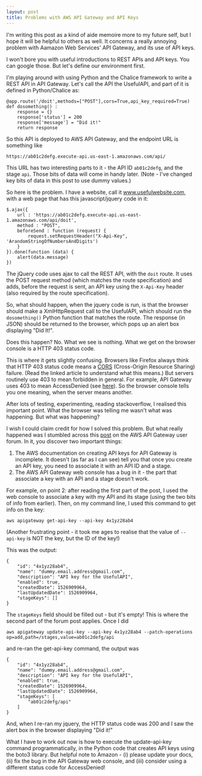 ```yaml
---
layout: post
title: Problems with AWS API Gateway and API Keys
---
```


I'm writing this post as a kind of aide memoire more to my future self, but I hope it will be helpful to others as well.  It concerns a really annoying problem with Aamazon Web Services' API Gateway, and its use of API keys.

I won't bore you with useful introductions to REST APIs and API keys.  You can google those.  But let's define our environment first.

I'm playing around with using Python and the Chalice framework to write a REST API in API Gateway.  Let's call the API the UsefulAPI, and part of it is defined in Python/Chalice as:

    @app.route('/doit',methods=["POST"],cors=True,api_key_required=True)
    def dosomething() :
        response = {}
        response['status'] = 200
        response['message'] = "Did it!"
        return response

So this API is deployed to AWS API Gateway, and the endpoint URL is something like

    https://ab01c2defg.execute-api.us-east-1.amazonaws.com/api/

This URL has two interesting parts to it - the API ID `ab01c2defg`, and the stage `api`.  Those bits of data will come in handy later. (Note - I've changed key bits of data in this post to use dummy values.)

So here is the problem.  I have a website, call it www.usefulwebsite.com, with a web page that has this javascript/jquery code in it:

    $.ajax({
        url : 'https://ab01c2defg.execute-api.us-east-1.amazonaws.com/api/doit',
        method : "POST",
        beforeSend : function (request) {
            request.setRequestHeader("X-Api-Key", 'ArandomStringOfNumbersAndDigits')
        }
    }).done(function (data) {
        alert(data.message)
    })

The jQuery code uses ajax to call the REST API, with the `doit` route.  It uses the POST request method (which matches the route specification) and adds, before the request is sent, an API key using the `X-Api-Key` header (also required by the route specification).

So, what should happen, when the jquery code is run, is that the browser should make a XmlHttpRequest call to the UsefulAPI, which should run the `dosomething()` Python function that matches the route.  The response (in JSON) should be returned to the browser, which pops up an alert box displaying "Did It!".

Does this happen?  No.  What we see is nothing.  What we get on the browser console is a HTTP 403 status code.

This is where it gets slightly confusing.  Browsers like Firefox always think that HTTP 403 status code means a [CORS](https://developer.mozilla.org/en-US/docs/Web/HTTP/CORS) (Cross-Origin Resource Sharing) failure.  (Read the linked article to understand what this means.)  But servers routinely use 403 to mean forbidden in general.  For example, API Gateway uses 403 to mean AccessDenied (see [here](https://docs.aws.amazon.com/apigateway/api-reference/handling-errors/)).  So the browser console tells you one meaning, when the server means another.

After lots of testing, experimenting, reading stackoverflow, I realised this important point.  What the browser was telling me wasn't what was happening.  But what was happening?

I wish I could claim credit for how I solved this problem.  But what really happened was I stumbled across this [post](https://forums.aws.amazon.com/thread.jspa?messageID=836109&#836109) on the AWS API Gateway user forum.  In it, you discover two important things:

1. The AWS documentation on creating API keys for API Gateway is incomplete.  It doesn't (as far as I can see) tell you that once you create an API key, you need to associate it with an API ID and a stage.
2. The AWS API Gateway web console has a bug in it - the part that associate a key with an API and a stage doesn't work.

For example, on point 2: after reading the first part of the post, I used the web console to associate a key with my API and its stage (using the two bits of info from earlier).  Then, on my command line, I used this command to get info on the key:

    aws apigateway get-api-key --api-key 4x1yz28ab4

(Another frustrating point - it took me ages to realise that the value of `--api-key` is NOT the key, but the ID of the key!)

This was the output:

    {
        "id": "4x1yz28ab4",
        "name": "dummy.email.address@gmail.com",
        "description": "API key for the UsefulAPI",
        "enabled": true,
        "createdDate": 1526909964,
        "lastUpdatedDate": 1526909964,
        "stageKeys": []
    }

The `stageKeys` field should be filled out - but it's empty!  This is where the second part of the forum post applies.  Once I did

    aws apigateway update-api-key --api-key 4x1yz28ab4 --patch-operations op=add,path=/stages,value=ab01c2defg/api

and re-ran the get-api-key command, the output was

    {
        "id": "4x1yz28ab4",
        "name": "dummy.email.address@gmail.com",
        "description": "API key for the UsefulAPI",
        "enabled": true,
        "createdDate": 1526909964,
        "lastUpdatedDate": 1526909964,
        "stageKeys": [
            "ab01c2defg/api"
        ]
    }

And, when I re-ran my jquery, the HTTP status code was 200 and I saw the alert box in the browser displaying "Did it!"

What I have to work out now is how to execute the update-api-key command programmatically, in the Python code that creates API keys using the boto3 library.  But helpful note to Amazon - (i) please update your docs, (ii) fix the bug in the API Gateway web console, and (iii) consider using a different status code for AccessDenied!